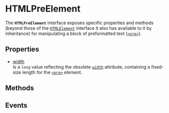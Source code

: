 # HTMLPreElement

<div class='overview'>The <strong><code>HTMLPreElement</code></strong> interface exposes specific properties and methods (beyond those of the <a href="/en-US/docs/Web/API/HTMLElement" title="The HTMLElement interface represents any HTML element. Some elements directly implement this interface, while others implement it via an interface that inherits it."><code>HTMLElement</code></a> interface it also has available to it by inheritance) for manipulating a block of preformatted text (<a href="/en-US/docs/Web/HTML/Element/pre" title="The HTML <pre> element represents preformatted text which is to be presented exactly as written in the HTML file."><code>&lt;pre&gt;</code></a>).</div>

## Properties

<ul class="items properties">
  <li>
    <a href="">width</a>
    <div>Is a <code>long</code> value reflecting the obsolete <code><a href="/en-US/docs/Web/HTML/Element/pre#attr-width">width</a></code> attribute, containing a fixed-size length for the <a href="/en-US/docs/Web/HTML/Element/pre" title="The HTML <pre> element represents preformatted text which is to be presented exactly as written in the HTML file."><code>&lt;pre&gt;</code></a> element.</div>
  </li>
</ul>

## Methods

<ul class="items methods">

</ul>

## Events
